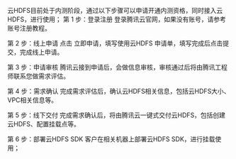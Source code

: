 云HDFS目前处于内测阶段，通过以下步骤可以申请开通内测资格，同时接入云HDFS，进行使用；
第 1 步：登录注册
登录腾讯云官网，如果没有账号，请参考 账号注册教程。

第 2 步：线上申请
点击 立即申请，填写使用云HDFS 申请单，填写完成后点击提交，完成线上申请。

第 3 步：申请审核
腾讯云接到申请后，会做信息审核，审核通过后将由腾讯工程师联系您做需求评估。

第 4 步：需求确认
完成需求评估后，确认云HDFS相关信息，包括云HDFS大小、VPC相关信息等。

第 5 步：线下交付
完成需求确认后，将由腾讯云一键式交付云HDFS，包括创建云HDFS、配置挂载点等。

第 6 步：部署云HDFS SDK
客户在相关机器上部署云HDFS SDK，进行挂载使用；
